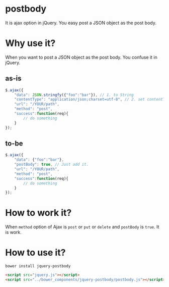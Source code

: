 # postbody 
It is ajax option in jQuery. You easy post a JSON object as the post body.

# Why use it?
When you want to post a JSON object as the post body. You confuse it in jQuery.

## as-is
```js
$.ajax({
	"data": JSON.stringfy({"foo":"bar"}), // 1. to String
	"contentType": "application/json;charset=utf-8", // 2. set contentType
	"url": "/YOUR/path",
	"method": "post",
	"success":function(req){
		// do something
	}
});
```
## to-be
```js
$.ajax({
	"data": {"foo":"bar"},
	"postBody": true, // Just add it.
	"url": "/YOUR/path",
	"method": "post",
	"success":function(req){
		// do something
	}
});
```

# How to work it?
When `method` option of Ajax is `post` or `put` or `delete` and `postBody` is `true`. It is work.

# How to use it?

```
bower install jquery-postbody
```
```html
<script src="jquery.js"></script>
<script src="../bower_components/jquery-postbody/postbody.js"></script>
```